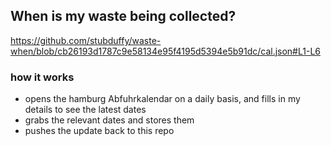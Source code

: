 ## When is my waste being collected?
  https://github.com/stubduffy/waste-when/blob/cb26193d1787c9e58134e95f4195d5394e5b91dc/cal.json#L1-L6
  
  ### how it works
  - opens the hamburg Abfuhrkalendar on a daily basis, and fills in my details to see the latest dates
  - grabs the relevant dates and stores them
  - pushes the update back to this repo
  
